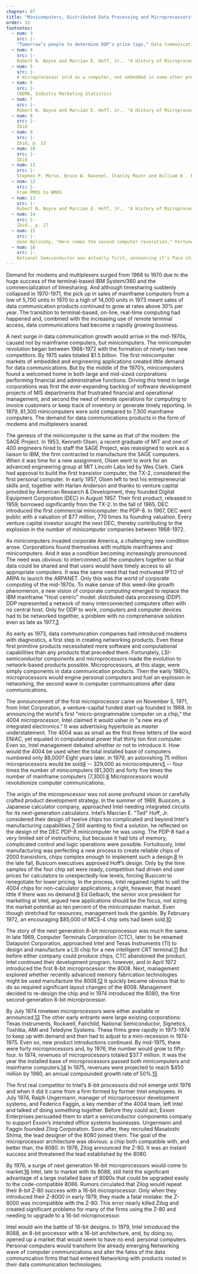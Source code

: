 ```yaml
---
chapter: 07
title: "Minicomputers, Distributed Data Processing and Microprocessors"
order: 33
footnotes:
  - num: 3
    src: |-
    "Tomorrow’s people to determine DDP’s price tags," Data Communications, Sept. 1977, p. 33
  - num: 4
    src: |- 
    Robert N. Noyce and Marcian E. Hoff, Jr., "A History of Microprocessor Development at Intel." IEEE Micro, Feb 1981, p. 8
  - num: 5
    src: |- 
    A microprocessor sold as a computer, not embedded in some other product, is a microcomputer
  - num: 6
    src: |-  
    CBEMA, Industry Marketing Statistics
  - num: 7
    src: |- 
    Robert N. Noyce and Marcian E. Hoff, Jr., "A History of Microprocessor Development at Intel." IEEE Micro, Feb 1981, p. 9
  - num: 8
    src: |- 
    Ibid
  - num: 9
    src: |- 
    Ibid, p. 13
  - num: 10
    src: |- 
    Ibid
  - num: 11
    src: |-  
    Stephen P. Morse, Bruce W. Ravenel, Stanley Mazor and William B . Pohlman. "Intel Microprocessors -- 8008 to 8086," Computer Magazine Oct 1980, p. 43
  - num: 12
    src: |- 
    From PMOS to NMOS
  - num: 13
    src: |- 
    Robert N. Noyce and Marcian E. Hoff, Jr., "A History of Microprocessor Development at Intel." IEEE Micro, Feb 1981, p. 14
  - num: 14
    src: |-  
    Ibid., p. 17
  - num: 15
    src: |- 
    Gene Bylinshy, "Here comes the second computer revolution," Fortune Nov 1975, p. 138
  - num: 16
    src: |- 
    National Semiconductor was actually first, announcing it’s Pace chip in 1974
---
```


Demand for modems and multiplexers surged from 1968 to 1970 due to the huge success of the terminal-based IBM System/360 and the commercialization of timesharing. And although timesharing suddenly collapsed in 1970-1971, the pick up in sales of mainframe computers from a low of 5,700 units in 1970 to a high of 14,000 units in 1973 meant sales of data communication products continued to grow at rates above 30% per year. The transition to terminal-based, on-line, real-time computing had happened and, combined with the increasing use of remote terminal access, data communications had become a rapidly growing business.

A next surge in data communication growth would arrive in the mid-1970s, caused not by mainframe computers, but minicomputers. The minicomputer revolution began between 1968-1972 with the formation of ninety-two new competitors. By 1975 sales totaled $1.5 billion. The first minicomputer markets of embedded and engineering applications created little demand for data communications. But by the middle of the 1970’s, minicomputers found a welcomed home in both large and mid-sized corporations performing financial and administrative functions. Driving this trend in large corporations was first the ever-expanding backlog of software development projects of MIS departments that frustrated financial and operational management, and second the need of remote operations for computing to invoice customers or keep track of inventory or generate timely reporting. In 1979, 81,300 minicomputers were sold compared to 7,300 mainframe computers. The demand for data communications products in the form of modems and multiplexers soared.

The genesis of the minicomputer is the same as that of the modem: the SAGE Project. In 1953, Kenneth Olsen, a recent graduate of MIT and one of 400 engineers hired to staff the SAGE Project, was reassigned to work as a liaison to IBM, the firm contracted to manufacture the SAGE computers. When it was time for a new assignment, Olsen went to work for an advanced engineering group at MIT Lincoln Labs led by Wes Clark. Clark had approval to build the first transistor computer, the TX-2, considered the first personal computer. In early 1957, Olsen left to test his entrepreneurial skills and, together with Harlan Anderson and thanks to venture capital provided by American Research & Development, they founded Digital Equipment Corporation (DEC) in August 1957. Their first product, released in 1959, borrowed significantly from the TX-2. In the fall of 1965, DEC introduced the first commercial minicomputer: the PDP-8. In 1967, DEC went public with a valuation of $77 million, 770 times its founding valuation. Every venture capital investor sought the next DEC, thereby contributing to the explosion in the number of minicomputer companies between 1968-1972.

As minicomputers invaded corporate America, a challenging new condition arose. Corporations found themselves with multiple mainframes and minicomputers. And it was a condition becoming increasingly pronounced. The need was obvious: to interconnect all the computers together so that data could be shared and that users would have timely access to all appropriate computers. It was the same need that had motivated IPTO of ARPA to launch the ARPANET. Only this was the world of corporate computing of the mid-1970s. To make sense of this weed-like growth phenomenon, a new vision of corporate computing emerged to replace the IBM mainframe “Host centric” model: distributed data processing (DDP). DDP represented a network of many interconnected computers often with no central host. Only for DDP to work, computers and computer devices had to be networked together, a problem with no comprehensive solution even as late as 1977.<a name="fnloc3" href="#fn3">3</a>

As early as 1973, data communication companies had introduced modems with diagnostics, a first step in creating networking products. Even these first primitive products necessitated more software and computational capabilities than any products that preceded them. Fortunately, LSI-semiconductor components and microprocessors made the evolution to network-based products possible. Microprocessors, at this stage, were simply components in data communication products. Then the early 1980’s, microprocessors would engine personal computers and fuel an explosion in networking, the second wave in computer communications after data communications.

The announcement of the first microprocessor came on November 5, 1971, from Intel Corporation, a venture-capital funded start-up founded in 1968. In announcing the world's first "micro-programmable computer on a chip," the 4004 microprocessor, Intel claimed it would usher in "a new era of integrated electronics." It was advertising hyperbole as master understatement. The 4004 was as small as the first three letters of the word ENIAC, yet equaled in computational power that thirty ton first computer. Even so, Intel management debated whether or not to introduce it. How would the 4004 be used when the total installed base of computers numbered only 88,000? Eight years later, in 1979, an astonishing 75 million microprocessors would be sold<a name="fnloc4" href="#fn4">4</a> -- 329,000 as microcomputers<a name="fnloc5" href="#fn5">5</a> -- four times the number of minicomputers (81,300) and forty five times the number of mainframe computers (7,300).<a name="fnloc6" href="#fn6">6</a> Microprocessors would revolutionize computer communications.

The origin of the microprocessor was not some profound vision or carefully crafted product development strategy. In the summer of 1969, Busicom, a Japanese calculator company, approached Intel needing integrated circuits for its next-generation calculators. Intel’s Marcian E. "Ted" Hoff, Jr. considered their design of twelve chips too complicated and beyond Intel's manufacturing capabilities.<a name="fnloc7" href="#fn7">7</a>  Still wanting to find a solution, he reflected on the design of the DEC PDP-8 minicomputer he was using. The PDP-8 had a very limited set of instructions, but because it had lots of memory, complicated control and logic operations were possible. Fortuitously, Intel manufacturing was perfecting a new process to create reliable chips of 2000 transistors, chips complex enough to implement such a design.<a name="fnloc8" href="#fn8">8</a>  In the late fall, Busicom executives approved Hoff’s design. Only by the time samples of the four chip set were ready, competition had driven end user prices for calculators to unexpectedly low levels, forcing Busicom to renegotiate for lower pricing. In the process, Intel regained rights to sell the 4004 chips for non-calculator applications; a right, however, that meant little if there was no demand.<a name="fnloc9" href="#fn9">9</a>  Ed Gelbach, the senior vice president for marketing at Intel, argued new applications should be the focus, not sizing the market potential as ten percent of the minicomputer market. Even though stretched for resources, management took the gamble. By February 1972, an encouraging $85,000 of MCS-4 chip sets had been sold.<a name="fnloc10" href="#fn10">10</a>

The story of the next generation 8-bit microprocessor was much the same. In late 1969, Computer Terminals Corporation (CTC), later to be renamed Datapoint Corporation, approached Intel and Texas Instruments (TI) to design and manufacture a LSI chip for a new intelligent CRT terminal.<a name="fnloc11" href="#fn11">11</a>  But before either company could produce chips, CTC abandoned the product. Intel continued their development program, however, and in April 1972 introduced the first 8-bit microprocessor: the 8008. Next, management explored whether recently advanced memory fabrication technologies might be used manufacture the 8008.<a name="fnloc12" href="#fn12">12</a>  It quickly became obvious that to do so required significant layout changes of the 8008. Management decided to re-design the chip and in 1974 introduced the 8080, the first second-generation 8-bit microprocessor.

By July 1974 nineteen microprocessors were either available or announced.<a name="fnloc13" href="#fn13">13</a>  The other early entrants were large existing corporations: Texas Instruments, Rockwell, Fairchild, National Semiconductor, Signetics, Toshiba, AMI and Teledyne Systems. These firms grew rapidly in 1973-1974 to keep up with demand and then had to adjust to a mini-recession in 1974-1975. Even so, new product introductions continued. By mid-1975, there were forty microprocessors and, by 1976, the number would grow to fifty-four. In 1974, revenues of microprocessors totaled $37.7 million. It was the year the installed base of microprocessors passed both minicomputers and mainframe computers.<a name="fnloc14" href="#fn14">14</a>  In 1975, revenues were projected to reach $450 million by 1980, an annual compounded growth rate of 50%.<a name="fnloc15" href="#fn15">15</a>

The first real competitor to Intel’s 8-bit processors did not emerge until 1976 and when it did it came from a firm formed by former Intel employees. In July 1974, Ralph Ungermann, manager of microprocessor development systems, and Federico Faggin, a key member of the 4004 team, left Intel and talked of doing something together. Before they could act, Exxon Enterprises persuaded them to start a semiconductor components company to support Exxon’s intended office systems businesses. Ungermann and Faggin founded Zilog Corporation. Soon after, they recruited Masatoshi Shima, the lead designer of the 8080 joined them. The goal of the microprocessor architecture was obvious: a chip both compatible with, and better than, the 8080. In 1976, Zilog announced the Z-80. It was an instant success and threatened the lead established by the 8080.

By 1976, a surge of next generation 16-bit microprocessors would come to market.<a name="fnloc16" href="#fn16">16</a>  Intel, late to market with its 8086, still held the significant advantage of a large installed base of 8080s that could be upgraded easily to the code-compatible 8086. Rumors circulated that Zilog would repeat their 8-bit Z-80 success with a 16-bit microprocessor. Only when they introduced their Z-8000 in early 1979, they made a fatal mistake: the Z-8000 was incompatible with the Z-80. This error nearly killed Zilog and created significant problems for many of the firms using the Z-80 and needing to upgrade to a 16-bit microprocessor.

Intel would win the battle of 16-bit designs. In 1979, Intel introduced the 8088, an 8-bit processor with a 16-bit architecture, and, by doing so, opened up a market that would seem to have no end: personal computers. Personal computers would transform the already emerging Networking wave of computer communications and alter the fates of the data communication firms that had entered Networking with products rooted in their data communication technologies.
